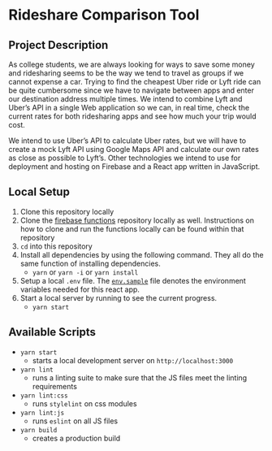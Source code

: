 # Rideshare Comparison Tool

## Project Description 

As college students, we are always looking for ways to save some money and ridesharing seems to be the way we tend to travel as groups if we cannot expense a car. Trying to find the cheapest Uber ride or Lyft ride can be quite cumbersome since we have to navigate between apps and enter our destination address multiple times. We intend to combine Lyft and Uber’s API in a single Web application so we can, in real time, check the current rates for both ridesharing apps and see how much your trip would cost.

We intend to use Uber’s API to calculate Uber rates, but we will have to create a mock Lyft API using Google Maps API and calculate our own rates as close as possible to Lyft’s. Other technologies we intend to use for deployment and hosting on Firebase and a React app written in JavaScript.


## Local Setup 

1. Clone this repository locally 
1. Clone the [firebase functions](https://github.com/CSE115A/rideshare-firebase-functions) repository locally as well. Instructions on how to clone and run the functions locally can be found within that repository 
1. `cd` into this repository 
1. Install all dependencies by using the following command. They all do the same function of installing dependencies.
   * `yarn` or `yarn -i`  or `yarn install`
2. Setup a local `.env` file. The [`env.sample`](.env.sample) file denotes the environment variables needed for this react app.
3. Start a local server by running to see the current progress.
   * `yarn start`  

## Available Scripts 

* `yarn start` 
  * starts a local development server on `http://localhost:3000`
* `yarn lint` 
  * runs a linting suite to make sure that the JS files meet the linting requirements
* `yarn lint:css` 
  * runs `stylelint` on css modules 
* `yarn lint:js` 
  * runs `eslint` on all JS files
* `yarn build` 
  * creates a production build 